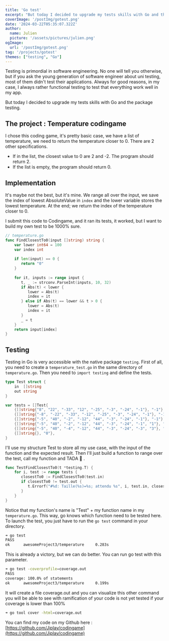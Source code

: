 ```yaml
---
title: 'Go test'
excerpt: "But today I decided to upgrade my tests skills with Go and the package testing."
coverImage: '/postImg/gotest.png'
date: '2024-03-22T05:35:07.322Z'
author:
  name: Julien
  picture: '/assets/pictures/julien.png'
ogImage:
  url: '/postImg/gotest.png'
tag: '/projects/gotest'
themes: ["testing", "Go"]
---
```

Testing is primordial in software engineering. No one will tell you otherwise, but if you ask the young generation of software engineer about uni testing, most of them didn't test their applications. Always for good reasons, in my case, I always rather functional testing to test that everything work well in my app.

But today I decided to upgrade my tests skills with Go and the package testing.

## The project : Temperature codingame

I chose this coding game, it's pretty basic case, we have a list of temperature, we need to return the temperature closer to 0. There are 2 other specifications.

* If in the list, the closest value to 0 are 2 and -2. The program should return 2.
* If the list is empty, the program should return 0.

## Implementation

It's maybe not the best, but it's mine. We range all over the input, we save the index of lowest AbsoluteValue in `index` and the lower variable stores the lowest temperature. At the end; we return the index of the temperature closer to 0.

I submit this code to Codingame, and it ran its tests, it worked, but I want to build my own test to be 1000% sure.

```go
// temperature.go
func FindClosestTo0(input []string) string {  
    var lower int64 = 100  
    var index int  
  
    if len(input) == 0 {  
       return "0"  
    }  
  
    for it, inputs := range input {  
       t, _ := strconv.ParseInt(inputs, 10, 32)  
       if Abs(t) < lower {  
          lower = Abs(t)  
          index = it  
       } else if Abs(t) == lower && t > 0 {  
          lower = Abs(t)  
          index = it  
       }  
       _ = t  
    }  
    return input[index]  
}
```

## Testing

Testing in Go is very accessible with the native package `testing`. First of all, you need to create a `temperature_test.go` in the same directory of ```temperature.go```. Then you need to `import testing` and define the tests.

```go
type Test struct {  
    in  []string  
    out string  
}

var tests = []Test{  
    {[]string{"8", "22", "-33", "12", "-25", "-3", "-24", "-1"}, "-1"},  
    {[]string{"-8", "-22", "-33", "-12", "-25", "-3", "-24", "-1"}, "-1"},  
    {[]string{"-5", "40", "-2", "-12", "44", "-3", "-24", "-1"}, "-1"},  
    {[]string{"-5", "40", "-2", "-12", "44", "-3", "-24", "-1", "1"}, "1"},  
    {[]string{"-5", "40", "-4", "-12", "44", "-3", "-24", "-3", "3"}, "3"},  
    {[]string{}, "0"},  
}
```

I'll use my structure Test to store all my use case, with the input of the function and the expected result. Then I'll just build a function to range over the test, call my function and TADA 🎉 .

```go
func TestFindClosestTo0(t *testing.T) {  
    for i, test := range tests {  
       closestTo0 := FindClosestTo0(test.in)  
       if closestTo0 != test.out {  
          t.Errorf("#%d: Taille(%s)=%s; attendu %s", i, test.in, closestTo0, test.out)  
       }  
    }  
}
```

Notice that my function's name is "Test" + my function name in my `temperature.go`. This way, go knows which function need to be tested here. To launch the test, you just have to run the `go test` command in your directory.

```zsh
➜ go test
PASS
ok      awesomeProject3/temperature     0.283s
```

This is already a victory, but we can do better. You can run go test with this parameter.

```zsh
➜ go test -coverprofile=coverage.out 
PASS
coverage: 100.0% of statements
ok      awesomeProject3/temperature     0.199s
```

It will create a file coverage.out and you can visualize this other command you will be able to see with ramification of your code is not yet tested if your coverage is lower than 100%

```zsh
➜ go tool cover -html=coverage.out
``` 

You can find my code on my Github here : [https://github.com/Jiplay/codingame](https://github.com/Jiplay/codingame)